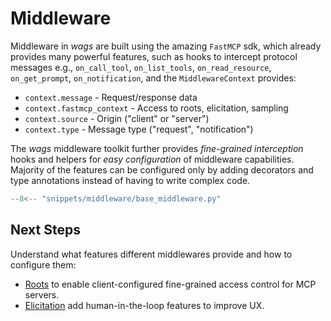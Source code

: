 # Middleware

Middleware in <em class="wags-brand">wags</em> are built using the amazing `FastMCP` sdk, which already provides many powerful features, such as hooks to intercept protocol messages e.g., `on_call_tool`, `on_list_tools`, `on_read_resource`, `on_get_prompt`, `on_notification`, and the `MiddlewareContext` provides:

- `context.message` - Request/response data
- `context.fastmcp_context` - Access to roots, elicitation, sampling
- `context.source` - Origin ("client" or "server")
- `context.type` - Message type ("request", "notification")

The <em class="wags-brand">wags</em> middleware toolkit further provides *fine-grained interception* hooks and helpers for *easy configuration* of middleware capabilities. Majority of the features can be configured only by adding decorators and type annotations instead of having to write complex code.

```python title="WAGS BaseMiddleware"
--8<-- "snippets/middleware/base_middleware.py"
```

## Next Steps

Understand what features different middlewares provide and how to configure them:

- [Roots](roots.md) to enable client-configured fine-grained access control for MCP servers.
- [Elicitation](elicitation.md) add human-in-the-loop features to improve UX.
